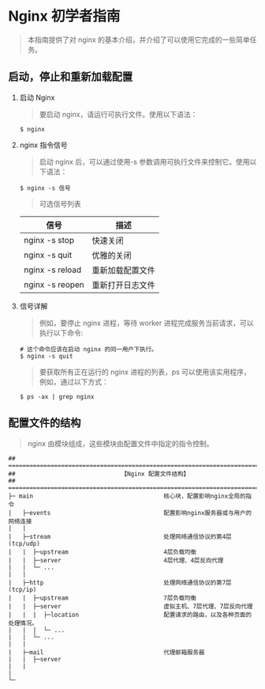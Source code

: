 # Nginx 初学者指南

> 本指南提供了对 nginx 的基本介绍，并介绍了可以使用它完成的一些简单任务。

## 启动，停止和重新加载配置

1. 启动 Nginx

   > 要启动 nginx，请运行可执行文件。使用以下语法：

   ```shell
   $ nginx
   ```

2. nginx 指令信号

   > 启动 nginx 后，可以通过使用-s 参数调用可执行文件来控制它。使用以下语法：

   ```shell
   $ nginx -s 信号
   ```

   > 可选信号列表

   | 信号            | 描述             |
   | --------------- | ---------------- |
   | nginx -s stop   | 快速关闭         |
   | nginx -s quit   | 优雅的关闭       |
   | nginx -s reload | 重新加载配置文件 |
   | nginx -s reopen | 重新打开日志文件 |

3. 信号详解

   > 例如，要停止 nginx 进程，等待 worker 进程完成服务当前请求，可以执行以下命令:

   ```shell
   # 这个命令应该在启动 nginx 的同一用户下执行。
   $ nginx -s quit
   ```

   > 要获取所有正在运行的 nginx 进程的列表，ps 可以使用该实用程序，例如，通过以下方式：

   ```shell
   $ ps -ax | grep nginx
   ```

## 配置文件的结构

> nginx 由模块组成，这些模块由配置文件中指定的指令控制。

```text
## =============================================================================
##                              【Nginx 配置文件结构】
## =============================================================================
├─ main                                     核心块，配置影响nginx全局的指令
|   ├─events                                配置影响nginx服务器或与用户的网络连接
|   |
|   ├─stream                                处理网络通信协议的第4层(tcp/udp)
|   |  ├─upstream                           4层负载均衡
|   |  ├─server                             4层代理、4层反向代理
|   |  └─ ...
|   |
|   ├─http                                  处理网络通信协议的第7层(tcp/ip)
|   |  ├─upstream                           7层负载均衡
|   |  ├─server                             虚拟主机、7层代理、7层反向代理
|   |  |  ├─location                        配置请求的路由，以及各种页面的处理情况。
|   |  |  └─ ...
|   |  └─ ...
|   |
|   ├─mail                                  代理邮箱服务器
|   |  ├─server
|   |
|
└─
```
